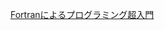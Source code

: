 [Fortranによるプログラミング超入門](http://www.cc.kyoto-su.ac.jp/~tanigawa/materials/oyo/text/Intro_fortran.pdf)
